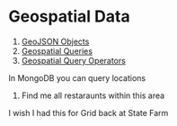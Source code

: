 # Geospatial Data

1. [GeoJSON Objects](https://docs.mongodb.com/manual/reference/geojson/)
1. [Geospatial Queries](https://docs.mongodb.com/manual/geospatial-queries/)
1. [Geospatial Query Operators](https://docs.mongodb.com/manual/reference/operator/query-geospatial/)

In MongoDB you can query locations

1. Find me all restaraunts within this area

I wish I had this for Grid back at State Farm